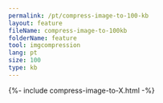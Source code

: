 ```yaml
---
permalink: /pt/compress-image-to-100-kb
layout: feature
fileName: compress-image-to-100kb
folderName: feature
tool: imgcompression
lang: pt
size: 100
type: kb
---
```


{%- include compress-image-to-X.html -%}
